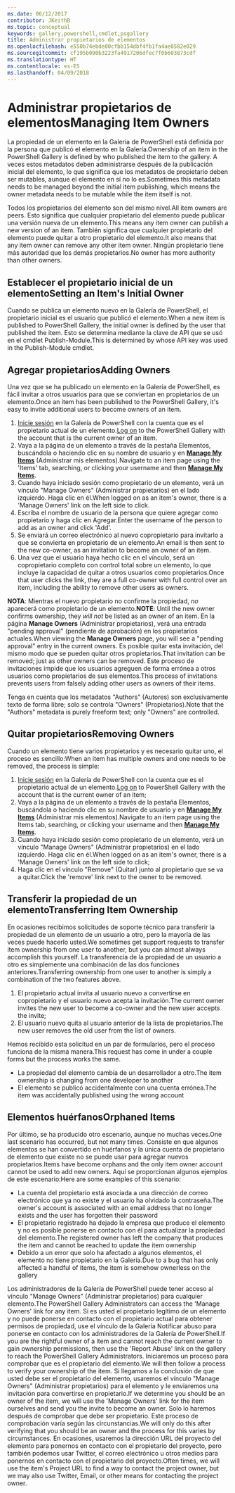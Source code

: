 ```yaml
---
ms.date: 06/12/2017
contributor: JKeithB
ms.topic: conceptual
keywords: gallery,powershell,cmdlet,psgallery
title: Administrar propietarios de elementos
ms.openlocfilehash: e550b74ebde00cfbb154dbf4fb1fa4ae0582e029
ms.sourcegitcommit: cf195b090b3223fa4917206dfec7f0b603873cdf
ms.translationtype: HT
ms.contentlocale: es-ES
ms.lasthandoff: 04/09/2018
---
```

# <a name="managing-item-owners"></a><span data-ttu-id="8873b-103">Administrar propietarios de elementos</span><span class="sxs-lookup"><span data-stu-id="8873b-103">Managing Item Owners</span></span>

<span data-ttu-id="8873b-104">La propiedad de un elemento en la Galería de PowerShell está definida por la persona que publicó el elemento en la Galería.</span><span class="sxs-lookup"><span data-stu-id="8873b-104">Ownership of an item in the PowerShell Gallery is defined by who published the item to the gallery.</span></span>
<span data-ttu-id="8873b-105">A veces estos metadatos deben administrarse después de la publicación inicial del elemento, lo que significa que los metadatos de propietario deben ser mutables, aunque el elemento en sí no lo es.</span><span class="sxs-lookup"><span data-stu-id="8873b-105">Sometimes this metadata needs to be managed beyond the initial item publishing, which means the owner metadata needs to be mutable while the item itself is not.</span></span>

<span data-ttu-id="8873b-106">Todos los propietarios del elemento son del mismo nivel.</span><span class="sxs-lookup"><span data-stu-id="8873b-106">All item owners are peers.</span></span>
<span data-ttu-id="8873b-107">Esto significa que cualquier propietario del elemento puede publicar una versión nueva de un elemento.</span><span class="sxs-lookup"><span data-stu-id="8873b-107">This means any item owner can publish a new version of an item.</span></span> <span data-ttu-id="8873b-108">También significa que cualquier propietario del elemento puede quitar a otro propietario del elemento.</span><span class="sxs-lookup"><span data-stu-id="8873b-108">It also means that any item owner can remove any other item owner.</span></span>
<span data-ttu-id="8873b-109">Ningún propietario tiene más autoridad que los demás propietarios.</span><span class="sxs-lookup"><span data-stu-id="8873b-109">No owner has more authority than other owners.</span></span>

## <a name="setting-an-items-initial-owner"></a><span data-ttu-id="8873b-110">Establecer el propietario inicial de un elemento</span><span class="sxs-lookup"><span data-stu-id="8873b-110">Setting an Item's Initial Owner</span></span>

<span data-ttu-id="8873b-111">Cuando se publica un elemento nuevo en la Galería de PowerShell, el propietario inicial es el usuario que publicó el elemento.</span><span class="sxs-lookup"><span data-stu-id="8873b-111">When a new item is published to PowerShell Gallery, the initial owner is defined by the user that published the item.</span></span> <span data-ttu-id="8873b-112">Esto se determina mediante la clave de API que se usó en el cmdlet Publish-Module.</span><span class="sxs-lookup"><span data-stu-id="8873b-112">This is determined by whose API key was used in the Publish-Module cmdlet.</span></span>

## <a name="adding-owners"></a><span data-ttu-id="8873b-113">Agregar propietarios</span><span class="sxs-lookup"><span data-stu-id="8873b-113">Adding Owners</span></span>

<span data-ttu-id="8873b-114">Una vez que se ha publicado un elemento en la Galería de PowerShell, es fácil invitar a otros usuarios para que se conviertan en propietarios de un elemento.</span><span class="sxs-lookup"><span data-stu-id="8873b-114">Once an item has been published to the PowerShell Gallery, it's easy to invite additional users to become owners of an item.</span></span>

1. <span data-ttu-id="8873b-115">[Inicie sesión](https://powershellgallery.com/users/account/LogOn) en la Galería de PowerShell con la cuenta que es el propietario actual de un elemento.</span><span class="sxs-lookup"><span data-stu-id="8873b-115">[Log on](https://powershellgallery.com/users/account/LogOn) to the PowerShell Gallery with the account that is the current owner of an item.</span></span>
2. <span data-ttu-id="8873b-116">Vaya a la página de un elemento a través de la pestaña Elementos, buscándola o haciendo clic en su nombre de usuario y en [**Manage My Items**](https://www.powershellgallery.com/account/Packages) (Administrar mis elementos).</span><span class="sxs-lookup"><span data-stu-id="8873b-116">Navigate to an item page using the 'Items' tab, searching, or clicking your username and then [**Manage My Items**](https://www.powershellgallery.com/account/Packages).</span></span>
3. <span data-ttu-id="8873b-117">Cuando haya iniciado sesión como propietario de un elemento, verá un vínculo "Manage Owners" (Administrar propietarios) en el lado izquierdo. Haga clic en él.</span><span class="sxs-lookup"><span data-stu-id="8873b-117">When logged on as an item's owner, there is a 'Manage Owners' link on the left side to click.</span></span>
4. <span data-ttu-id="8873b-118">Escriba el nombre de usuario de la persona que quiere agregar como propietario y haga clic en Agregar.</span><span class="sxs-lookup"><span data-stu-id="8873b-118">Enter the username of the person to add as an owner and click 'Add'.</span></span>
5. <span data-ttu-id="8873b-119">Se enviará un correo electrónico al nuevo copropietario para invitarlo a que se convierta en propietario de un elemento.</span><span class="sxs-lookup"><span data-stu-id="8873b-119">An email is then sent to the new co-owner, as an invitation to become an owner of an item.</span></span>
6. <span data-ttu-id="8873b-120">Una vez que el usuario haya hecho clic en el vínculo, será un copropietario completo con control total sobre un elemento, lo que incluye la capacidad de quitar a otros usuarios como propietarios.</span><span class="sxs-lookup"><span data-stu-id="8873b-120">Once that user clicks the link, they are a full co-owner with full control over an item, including the ability to remove other users as owners.</span></span>

<span data-ttu-id="8873b-121">**NOTA**: Mientras el nuevo propietario no confirme la propiedad, *no* aparecerá como propietario de un elemento.</span><span class="sxs-lookup"><span data-stu-id="8873b-121">**NOTE**: Until the new owner confirms ownership, they *will not* be listed as an owner of an item.</span></span>
<span data-ttu-id="8873b-122">En la página **Manage Owners** (Administrar propietarios), verá una entrada "pending approval" (pendiente de aprobación) en los propietarios actuales.</span><span class="sxs-lookup"><span data-stu-id="8873b-122">When viewing the **Manage Owners** page, you will see a "pending approval" entry in the current owners.</span></span>
<span data-ttu-id="8873b-123">Es posible quitar esta invitación, del mismo modo que se pueden quitar otros propietarios.</span><span class="sxs-lookup"><span data-stu-id="8873b-123">That invitation can be removed; just as other owners can be removed.</span></span>
<span data-ttu-id="8873b-124">Este proceso de invitaciones impide que los usuarios agreguen de forma errónea a otros usuarios como propietarios de sus elementos.</span><span class="sxs-lookup"><span data-stu-id="8873b-124">This process of invitations prevents users from falsely adding other users as owners of their items.</span></span>

<span data-ttu-id="8873b-125">Tenga en cuenta que los metadatos "Authors" (Autores) son exclusivamente texto de forma libre; solo se controla "Owners" (Propietarios).</span><span class="sxs-lookup"><span data-stu-id="8873b-125">Note that the "Authors" metadata is purely freeform text; only "Owners" are controlled.</span></span>


## <a name="removing-owners"></a><span data-ttu-id="8873b-126">Quitar propietarios</span><span class="sxs-lookup"><span data-stu-id="8873b-126">Removing Owners</span></span>
<span data-ttu-id="8873b-127">Cuando un elemento tiene varios propietarios y es necesario quitar uno, el proceso es sencillo:</span><span class="sxs-lookup"><span data-stu-id="8873b-127">When an item has multiple owners and one needs to be removed, the process is simple:</span></span>

1. <span data-ttu-id="8873b-128">[Inicie sesión](https://powershellgallery.com/users/account/LogOn) en la Galería de PowerShell con la cuenta que es el propietario actual de un elemento.</span><span class="sxs-lookup"><span data-stu-id="8873b-128">[Log on](https://powershellgallery.com/users/account/LogOn) to PowerShell Gallery with the account that is the current owner of an item;</span></span>
2. <span data-ttu-id="8873b-129">Vaya a la página de un elemento a través de la pestaña Elementos, buscándola o haciendo clic en su nombre de usuario y en [**Manage My Items**](https://www.powershellgallery.com/account/Packages) (Administrar mis elementos).</span><span class="sxs-lookup"><span data-stu-id="8873b-129">Navigate to an item page using the Items tab, searching, or clicking your username and then [**Manage My Items**](https://www.powershellgallery.com/account/Packages).</span></span>
3. <span data-ttu-id="8873b-130">Cuando haya iniciado sesión como propietario de un elemento, verá un vínculo "Manage Owners" (Administrar propietarios) en el lado izquierdo. Haga clic en él.</span><span class="sxs-lookup"><span data-stu-id="8873b-130">When logged on as an item's owner, there is a 'Manage Owners' link on the left side to click;</span></span>
4. <span data-ttu-id="8873b-131">Haga clic en el vínculo "Remove" (Quitar) junto al propietario que se va a quitar.</span><span class="sxs-lookup"><span data-stu-id="8873b-131">Click the 'remove' link next to the owner to be removed.</span></span>



## <a name="transferring-item-ownership"></a><span data-ttu-id="8873b-132">Transferir la propiedad de un elemento</span><span class="sxs-lookup"><span data-stu-id="8873b-132">Transferring Item Ownership</span></span>
<span data-ttu-id="8873b-133">En ocasiones recibimos solicitudes de soporte técnico para transferir la propiedad de un elemento de un usuario a otro, pero la mayoría de las veces puede hacerlo usted.</span><span class="sxs-lookup"><span data-stu-id="8873b-133">We sometimes get support requests to transfer item ownership from one user to another, but you can almost always accomplish this yourself.</span></span>
<span data-ttu-id="8873b-134">La transferencia de la propiedad de un usuario a otro es simplemente una combinación de las dos funciones anteriores.</span><span class="sxs-lookup"><span data-stu-id="8873b-134">Transferring ownership from one user to another is simply a combination of the two features above.</span></span>

1. <span data-ttu-id="8873b-135">El propietario actual invita al usuario nuevo a convertirse en copropietario y el usuario nuevo acepta la invitación.</span><span class="sxs-lookup"><span data-stu-id="8873b-135">The current owner invites the new user to become a co-owner and the new user accepts the invite;</span></span>
2. <span data-ttu-id="8873b-136">El usuario nuevo quita al usuario anterior de la lista de propietarios.</span><span class="sxs-lookup"><span data-stu-id="8873b-136">The new user removes the old user from the list of owners.</span></span>

<span data-ttu-id="8873b-137">Hemos recibido esta solicitud en un par de formularios, pero el proceso funciona de la misma manera.</span><span class="sxs-lookup"><span data-stu-id="8873b-137">This request has come in under a couple forms but the process works the same.</span></span>

* <span data-ttu-id="8873b-138">La propiedad del elemento cambia de un desarrollador a otro.</span><span class="sxs-lookup"><span data-stu-id="8873b-138">The item ownership is changing from one developer to another</span></span>
* <span data-ttu-id="8873b-139">El elemento se publicó accidentalmente con una cuenta errónea.</span><span class="sxs-lookup"><span data-stu-id="8873b-139">The item was accidentally published using the wrong account</span></span>


## <a name="orphaned-items"></a><span data-ttu-id="8873b-140">Elementos huérfanos</span><span class="sxs-lookup"><span data-stu-id="8873b-140">Orphaned Items</span></span>
<span data-ttu-id="8873b-141">Por último, se ha producido otro escenario, aunque no muchas veces.</span><span class="sxs-lookup"><span data-stu-id="8873b-141">One last scenario has occurred, but not many times.</span></span>
<span data-ttu-id="8873b-142">Consiste en que algunos elementos se han convertido en huérfanos y la única cuenta de propietario de elemento que existe no se puede usar para agregar nuevos propietarios.</span><span class="sxs-lookup"><span data-stu-id="8873b-142">Items have become orphans and the only item owner account cannot be used to add new owners.</span></span>
<span data-ttu-id="8873b-143">Aquí se proporcionan algunos ejemplos de este escenario:</span><span class="sxs-lookup"><span data-stu-id="8873b-143">Here are some examples of this scenario:</span></span>

* <span data-ttu-id="8873b-144">La cuenta del propietario está asociada a una dirección de correo electrónico que ya no existe y el usuario ha olvidado la contraseña.</span><span class="sxs-lookup"><span data-stu-id="8873b-144">The owner's account is associated with an email address that no longer exists and the user has forgotten their password</span></span>
* <span data-ttu-id="8873b-145">El propietario registrado ha dejado la empresa que produce el elemento y no es posible ponerse en contacto con él para actualizar la propiedad del elemento.</span><span class="sxs-lookup"><span data-stu-id="8873b-145">The registered owner has left the company that produces the item and cannot be reached to update the item ownership</span></span>
* <span data-ttu-id="8873b-146">Debido a un error que solo ha afectado a algunos elementos, el elemento no tiene propietario en la Galería.</span><span class="sxs-lookup"><span data-stu-id="8873b-146">Due to a bug that has only affected a handful of items, the item is somehow ownerless on the gallery</span></span>

<span data-ttu-id="8873b-147">Los administradores de la Galería de PowerShell puede tener acceso al vínculo "Manage Owners" (Administrar propietarios) para cualquier elemento.</span><span class="sxs-lookup"><span data-stu-id="8873b-147">The PowerShell Gallery Administrators can access the 'Manage Owners' link for any item.</span></span>
<span data-ttu-id="8873b-148">Si es usted el propietario legítimo de un elemento y no puede ponerse en contacto con el propietario actual para obtener permisos de propiedad, use el vínculo de la Galería Notificar abuso para ponerse en contacto con los administradores de la Galería de PowerShell.</span><span class="sxs-lookup"><span data-stu-id="8873b-148">If you are the rightful owner of a item and cannot reach the current owner to gain ownership permissions, then use the 'Report Abuse' link on the gallery to reach the PowerShell Gallery Administrators.</span></span>
<span data-ttu-id="8873b-149">Iniciaremos un proceso para comprobar que es el propietario del elemento.</span><span class="sxs-lookup"><span data-stu-id="8873b-149">We will then follow a process to verify your ownership of the item.</span></span>
<span data-ttu-id="8873b-150">Si llegamos a la conclusión de que usted debe ser el propietario del elemento, usaremos el vínculo "Manage Owners" (Administrar propietarios) para el elemento y le enviaremos una invitación para convertirse en propietario.</span><span class="sxs-lookup"><span data-stu-id="8873b-150">If we determine you should be an owner of the item, we will use the 'Manage Owners' link for the item ourselves and send you the invite to become an owner.</span></span>
<span data-ttu-id="8873b-151">Solo lo haremos después de comprobar que debe ser propietario. Este proceso de comprobación varía según las circunstancias.</span><span class="sxs-lookup"><span data-stu-id="8873b-151">We will only do this after verifying that you should be an owner and the process for this varies by circumstances.</span></span>
<span data-ttu-id="8873b-152">En ocasiones, usaremos la dirección URL del proyecto del elemento para ponernos en contacto con el propietario del proyecto, pero también podemos usar Twitter, el correo electrónico u otros medios para ponernos en contacto con el propietario del proyecto.</span><span class="sxs-lookup"><span data-stu-id="8873b-152">Often times, we will use the item's Project URL to find a way to contact the project owner, but we may also use Twitter, Email, or other means for contacting the project owner.</span></span>